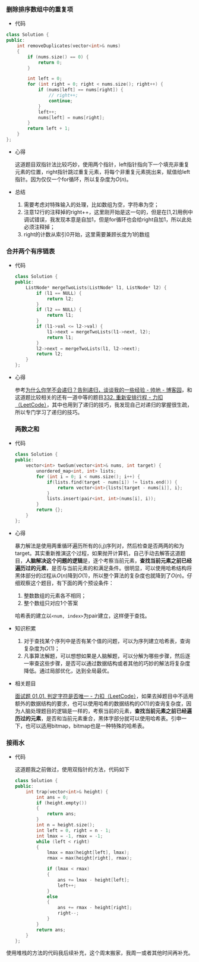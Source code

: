 ### 删除排序数组中的重复项

- 代码

```c++
class Solution {
public:
    int removeDuplicates(vector<int>& nums) 
    {
        if (nums.size() == 0) {
            return 0;
        }

        int left = 0;
        for (int right = 0; right < nums.size(); right++) {
            if (nums[left] == nums[right]) {
                // right++;
                continue;
            }
            left++;
            nums[left] = nums[right];
        }
        return left + 1;
    }
};
```

- 心得

  这道题目双指针法比较巧妙，使用两个指针，left指针指向下一个填充非重复元素的位置，right指针跳过重复元素，将每个非重复元素挑出来，赋值给left指针。因为仅仅一个for循环，所以复杂度为$O(n)$。

- 总结

  1. 需要考虑对特殊输入的处理，比如数组为空，字符串为空；
  2. 注意12行的注释掉的right++，这里刚开始是这一句的，但是在[1,2]用例中调试错误，我发现本意是自加1，但是for循环也会给right自加1，所以此处必须注释掉；
  3. right的计数从索引0开始，这里需要兼顾长度为1的数组

### 合并两个有序链表

- 代码

  ```c++
  class Solution {
  public:
      ListNode* mergeTwoLists(ListNode* l1, ListNode* l2) {
          if (l1 == NULL) {
              return l2;
          }
          if (l2 == NULL) {
              return l1;
          }
          if (l1->val <= l2->val) {
              l1->next = mergeTwoLists(l1->next, l2);
              return l1;
          }
          l2->next = mergeTwoLists(l1, l2->next);
          return l2;
      }
  };
  ```

- 心得

  参考[为什么你学不会递归？告别递归，谈谈我的一些经验 - 帅地 - 博客园](https://www.cnblogs.com/kubidemanong/p/10538799.html)，和这道题比较相关的还有一道中等的题目[332. 重新安排行程 - 力扣（LeetCode）](https://leetcode-cn.com/problems/reconstruct-itinerary/)，其中也用到了递归的技巧，我发现自己对递归的掌握很生疏，所以专门学习了递归的技巧。

  ### 两数之和

- 代码

  ```cpp
  class Solution {
  public:
      vector<int> twoSum(vector<int>& nums, int target) {
          unordered_map<int, int> lists;
          for (int i = 0; i < nums.size(); i++) {
              if(lists.find(target - nums[i]) != lists.end()) {
                  return vector<int>{lists[target - nums[i]], i};
              }
              lists.insert(pair<int, int>(nums[i], i));
          }
          return {};   
      }
  };
  ```

- 心得

  暴力解法是使用两重循环遍历所有的(i,j)序列对，然后检查是否两两的和为target。其实重新推演这个过程，如果抛开计算机，自己手动去解答这道题目，**人脑解决这个问题的逻辑**是，逐个考察当前元素，**查找当前元素之前已经遍历过的元素**，是否与当前元素的和满足条件。很明显，可以使用哈希结构将黑体部分的过程从$O(n)$降到$O(1)$，所以整个算法的复杂度也就降到了$O(n)$。仔细观察这个题目，有下面的两个预设条件：

  1. 整数数组的元素各不相同；
  2. 整个数组只对应1个答案

  哈希表的建立以`<num, index>`为pair建立，这样便于查找。

- 知识积累

  1. 对于查找某个序列中是否有某个值的问题，可以为序列建立哈希表，查询复杂度为$O(1)$；
  2. 凡事算法解题，可以想想如果是人脑解题，可以分解为哪些步骤，然后逐一审查这些步骤，是否可以通过数据结构或者其他的巧妙的解法将复杂度降低。通过局部优化，达到全局最优。

- 相关题目

  [面试题 01.01. 判定字符是否唯一 - 力扣（LeetCode）](https://leetcode-cn.com/problems/is-unique-lcci/)，如果去掉题目中不适用额外的数据结构的要求，也可以使用哈希的数据结构的$O(1)$的查询复杂度，因为人脑处理题目的逻辑是一样的，考察当前的元素，**查找当前元素之前已经遍历过的元素**，是否和当前元素重合，黑体字部分就可以使用哈希表。引申一下，也可以适用bitmap，bitmap也是一种特殊的哈希表。

### 接雨水

- 代码

  这道题我之前做过，使用双指针的方法，代码如下

  ```cpp
  class Solution {
  public:
      int trap(vector<int>& height) {
          int ans = 0;
          if (height.empty())
          {
              return ans;
          }
          int n = height.size();
          int left = 0, right = n - 1;
          int lmax = -1, rmax = -1;
          while (left < right)
          {
              lmax = max(height[left], lmax);
              rmax = max(height[right], rmax);
  
              if (lmax < rmax)
              {
                  ans += lmax - height[left];
                  left++;
              }
              else
              {
                  ans += rmax - height[right];
                  right--;
              }
          }
          return ans;
      }
  };
  ```


使用堆栈的方法的代码我后续补充，这个周末搬家，我周一或者其他时间再补充。